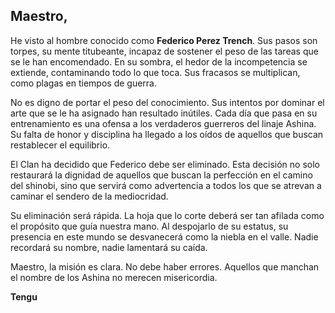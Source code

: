 ## Maestro,

He visto al hombre conocido como **Federico Perez Trench**. Sus pasos son torpes, su mente titubeante, incapaz de sostener el peso de las 
tareas que se le han encomendado. En su sombra, el hedor de la incompetencia se extiende, contaminando todo lo que toca. Sus fracasos se 
multiplican, como plagas en tiempos de guerra.

No es digno de portar el peso del conocimiento. Sus intentos por dominar el arte que se le ha asignado han resultado inútiles. Cada día 
que pasa en su entrenamiento es una ofensa a los verdaderos guerreros del linaje Ashina. Su falta de honor y disciplina ha llegado a los 
oídos de aquellos que buscan restablecer el equilibrio.

El Clan ha decidido que Federico debe ser eliminado. Esta decisión no solo restaurará la dignidad de aquellos que buscan la perfección 
en el camino del shinobi, sino que servirá como advertencia a todos los que se atrevan a caminar el sendero de la mediocridad.

Su eliminación será rápida. La hoja que lo corte deberá ser tan afilada como el propósito que guía nuestra mano. Al despojarlo de su 
estatus, su presencia en este mundo se desvanecerá como la niebla en el valle. Nadie recordará su nombre, nadie lamentará su caída.

Maestro, la misión es clara. No debe haber errores. Aquellos que manchan el nombre de los Ashina no merecen misericordia.

**Tengu**